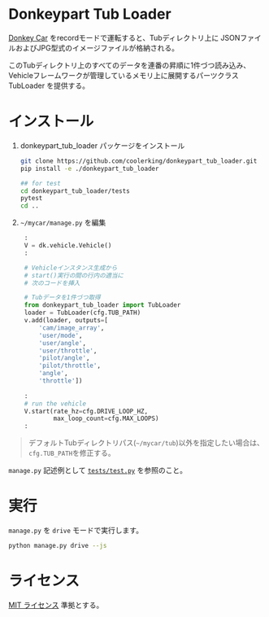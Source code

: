 # Donkeypart Tub Loader

[Donkey Car](https://www.donkeycar.com/) をrecordモードで運転すると、Tubディレクトリ上に
JSONファイルおよびJPG型式のイメージファイルが格納される。

このTubディレクトリ上のすべてのデータを連番の昇順に1件づつ読み込み、
Vehicleフレームワークが管理しているメモリ上に展開するパーツクラス TubLoader を提供する。

# インストール

1. donkeypart_tub_loader パッケージをインストール
   ```bash
   git clone https://github.com/coolerking/donkeypart_tub_loader.git
   pip install -e ./donkeypart_tub_loader
   
   ## for test
   cd donkeypart_tub_loader/tests
   pytest
   cd ..
   ```
2. `~/mycar/manage.py` を編集
   ```python
    :
    V = dk.vehicle.Vehicle()
    :

    # Vehicleインスタンス生成から
    # start()実行の間の行内の適当に
    # 次のコードを挿入

    # Tubデータを1件づつ取得
    from donkeypart_tub_loader import TubLoader
    loader = TubLoader(cfg.TUB_PATH)
    v.add(loader, outputs=[
        'cam/image_array',
        'user/mode',
        'user/angle',
        'user/throttle',
        'pilot/angle',
        'pilot/throttle',
        'angle',
        'throttle'])
    
    :
    # run the vehicle
    V.start(rate_hz=cfg.DRIVE_LOOP_HZ,
            max_loop_count=cfg.MAX_LOOPS)
    :
    ```

> デフォルトTubディレクトリパス(`~/mycar/tub`)以外を指定したい場合は、`cfg.TUB_PATH`を修正する。

`manage.py` 記述例として [`tests/test.py`](./tests/test_tub.py) を参照のこと。

# 実行

`manage.py` を `drive` モードで実行します。

```bash
python manage.py drive --js
```

# ライセンス

[MIT ライセンス](./LICENSE) 準拠とする。
